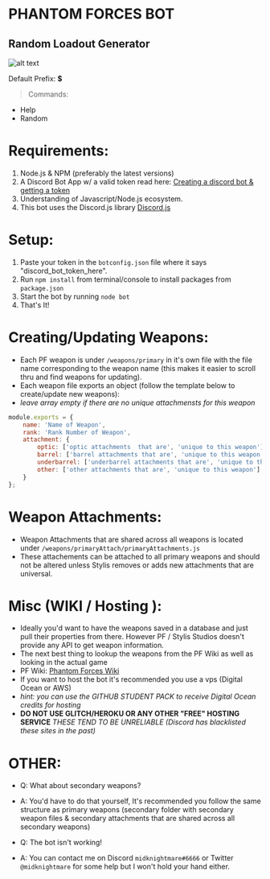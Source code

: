# PHANTOM FORCES BOT
## Random Loadout Generator

![alt text](https://cdn.discordapp.com/attachments/575359683448143893/602947233507311670/pic01.jpg)

Default Prefix: **$**

> Commands:
+ Help
+ Random

# Requirements:
1. Node.js & NPM (preferably the latest versions)
2. A Discord Bot App w/ a valid token
read here: [Creating a discord bot & getting a token
](https://github.com/reactiflux/discord-irc/wiki/Creating-a-discord-bot-&-getting-a-token)
3. Understanding of Javascript/Node.js ecosystem.
4. This bot uses the Discord.js library [Discord.js](https://discord.js.org/#/docs/main/stable/general/welcome)


# Setup:
1. Paste your token in the `botconfig.json` file where it says "discord_bot_token_here".
2. Run `npm install` from terminal/console to install packages from `package.json`
4. Start the bot by running `node bot`
5. That's It!

# Creating/Updating Weapons:
- Each PF weapon is under `/weapons/primary` in it's own file with the file name corresponding to the weapon name (this makes it easier to scroll thru and find weapons for updating).
- Each weapon file exports an object (follow the template below to create/update new weapons):
- *leave array empty if there are no unique attachmensts for this weapon*
```js
module.exports = {
    name: 'Name of Weapon',
    rank: 'Rank Number of Weapon',
    attachment: {
        optic: ['optic attachments  that are', 'unique to this weapon'],
        barrel: ['barrel attachments that are', 'unique to this weapon'],
        underbarrel: ['underbarrel attachments that are', 'unique to this weapon'],
        other: ['other attachments that are', 'unique to this weapon']
    }
};
```

# Weapon Attachments:
- Weapon Attachments that are shared across all weapons is located under `/weapons/primaryAttach/primaryAttachments.js`
- These attachements can be attached to all primary weapons and should not be altered unless Stylis removes or adds new attachments that are universal.

# Misc (WIKI / Hosting ):
- Ideally you'd want to have the weapons saved in a database and just pull their properties from there. However PF / Stylis Studios doesn't provide any API to get weapon information.
- The next best thing to lookup the weapons from the PF Wiki as well as looking in the actual game
- PF Wiki: [Phantom Forces Wiki](https://roblox-phantom-forces.fandom.com/wiki/Phantom_Forces_Wiki)
- If you want to host the bot it's recommended you use a vps (Digital Ocean or AWS)
- *hint: you can use the GITHUB STUDENT PACK to receive Digital Ocean credits for hosting*
- **DO NOT USE GLITCH/HEROKU OR ANY OTHER "FREE" HOSTING SERVICE**
*THESE TEND TO BE UNRELIABLE (Discord has blacklisted these sites in the past)*

# OTHER:
- Q: What about secondary weapons?
-  A: You'd have to do that yourself, It's recommended you follow the same structure as primary weapons (secondary folder with secondary weapon files & secondary attachments that are shared across all secondary weapons)

- Q: The bot isn't working!
- A: You can contact me on Discord `midknightmare#6666` or Twitter `@midknightmare` for some help but I won't hold your hand either.

